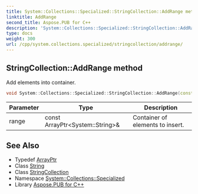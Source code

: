 ```yaml
---
title: System::Collections::Specialized::StringCollection::AddRange method
linktitle: AddRange
second_title: Aspose.PUB for C++
description: 'System::Collections::Specialized::StringCollection::AddRange method. Add elements into container in C++.'
type: docs
weight: 300
url: /cpp/system.collections.specialized/stringcollection/addrange/
---
```

## StringCollection::AddRange method


Add elements into container.

```cpp
void System::Collections::Specialized::StringCollection::AddRange(const ArrayPtr<System::String> &range)
```


| Parameter | Type | Description |
| --- | --- | --- |
| range | const ArrayPtr\<System::String\>\& | Container of elements to insert. |

## See Also

* Typedef [ArrayPtr](../../../system/arrayptr/)
* Class [String](../../../system/string/)
* Class [StringCollection](../)
* Namespace [System::Collections::Specialized](../../)
* Library [Aspose.PUB for C++](../../../)
